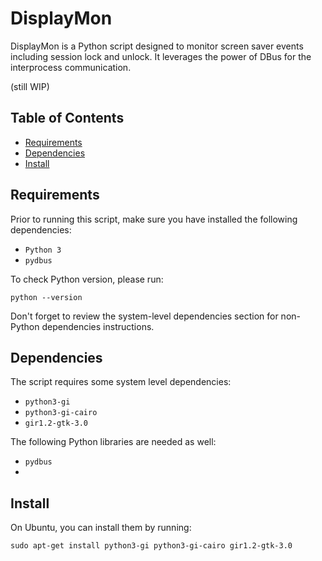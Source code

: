 # DisplayMon

DisplayMon is a Python script designed to monitor screen saver events including session lock and unlock.
It leverages the power of DBus for the interprocess communication.

(still WIP)
## Table of Contents

- [Requirements](#requirements)
- [Dependencies](#dependencies)
- [Install](#install)

## Requirements

Prior to running this script, make sure you have installed the following dependencies:

- `Python 3`
- `pydbus`

To check Python version, please run:

```shell
python --version
```

Don't forget to review the system-level dependencies section for non-Python dependencies instructions.

## Dependencies

The script requires some system level dependencies:

- `python3-gi`
- `python3-gi-cairo`
- `gir1.2-gtk-3.0`

The following Python libraries are needed as well:

- `pydbus`
- 
## Install

On Ubuntu, you can install them by running:

```shell
sudo apt-get install python3-gi python3-gi-cairo gir1.2-gtk-3.0
```